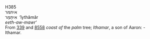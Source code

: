 <body>
  <p>H385<br>  איתמר  <br> אִיתָּמָר  ‎  ‘ı̂ythâmâr  <br><i>eeth-aw-mawr‘ </i><br>From <a href="h0339.htm">339</a> and <a href="h8558.htm">8558</a>  <i>coast</i> <i>of</i> the <i>palm</i> tree; <i>Ithamar</i>, a son of Aaron: - Ithamar.<br></p>
 </body>